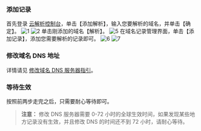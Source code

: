 ### 添加记录
首先登录 [云解析控制台](http://console.tcecqpoc.fsphere.cn/domain/cns)，单击【添加解析】，输入您要解析的域名，并单击【确定】。
![1](http://imgcache.tcecqpoc.fsphere.cn/image/mc.qcloudimg.com/static/img/8231080d9d713baf5d4edf4163b23ee0/image.png)
![2](http://imgcache.tcecqpoc.fsphere.cn/image/mc.qcloudimg.com/static/img/f55d8b825625d9520bd898786015eee5/image.png)
单击刚添加的域名【解析】。
![5](http://imgcache.tcecqpoc.fsphere.cn/image/mc.qcloudimg.com/static/img/23cc5f386b2e71663945278356aaba2a/image.png)
在域名记录管理界面，单击【添加记录】，添加您需要解析的记录即可。
![6](http://imgcache.tcecqpoc.fsphere.cn/image/mc.qcloudimg.com/static/img/9bc87c2df574e7eff063be5e01c9f651/image.png)
![7](http://imgcache.tcecqpoc.fsphere.cn/image/mc.qcloudimg.com/static/img/8bbed2eba078411a354b28bd967bd58c/image.png)
### 修改域名 DNS 地址
详情请见 [修改域名 DNS 服务器指引](/document/product/302/5518)。
### 等待生效
按照前两步走完之后，只需要耐心等待即可。
>**注意：**
>修改 DNS 服务器需要 0-72 小时的全球生效时间，如果发现某些地方记录没有生效，并且修改 DNS 的时间还不到 72 小时，请耐心等待。
